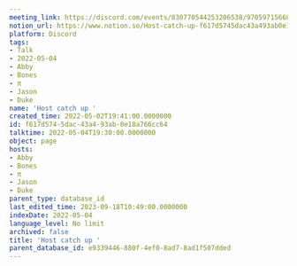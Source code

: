 ```yaml
---
meeting_link: https://discord.com/events/830770544253206538/970597156681568276
notion_url: https://www.notion.so/Host-catch-up-f617d5745dac43a493ab0e18a766cc64
platform: Discord
tags:
- Talk
- 2022-05-04
- Abby
- Bones
- π
- Jason
- Duke
name: 'Host catch up '
created_time: 2022-05-02T19:41:00.0000000
id: f617d574-5dac-43a4-93ab-0e18a766cc64
talktime: 2022-05-04T19:30:00.0000000
object: page
hosts:
- Abby
- Bones
- π
- Jason
- Duke
parent_type: database_id
last_edited_time: 2023-09-18T10:49:00.0000000
indexDate: 2022-05-04
language_level: No limit
archived: false
title: 'Host catch up '
parent_database_id: e9339446-880f-4ef0-8ad7-8ad1f507dded
---
```





